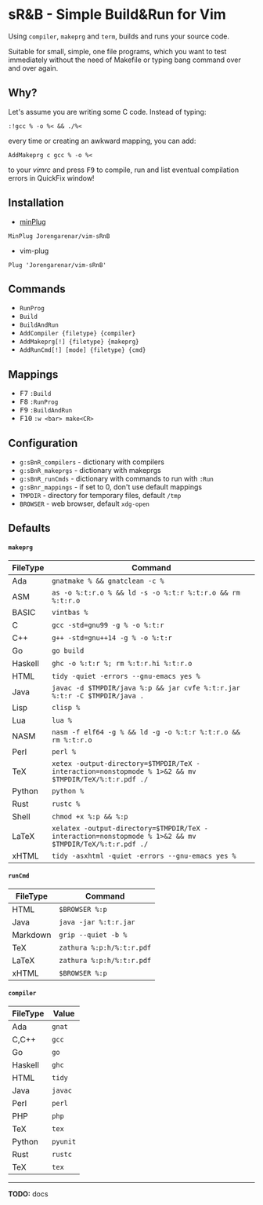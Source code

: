 # sR&B - Simple Build&Run for Vim

Using `compiler`, `makeprg` and `term`, builds and runs your source code.

Suitable for small, simple, one file programs, which you want to test
immediately without the need of Makefile or typing bang command over and over again.

## Why?

Let's assume you are writing some C code. Instead of typing:
```vim
:!gcc % -o %< && ./%<
```
every time or creating an awkward mapping, you can add:
```vim
AddMakeprg c gcc % -o %<
```
to your _vimrc_ and press <kbd>F9</kbd> to compile, run and list eventual
compilation errors in QuickFix window!

## Installation
* [minPlug](https://github.com/Jorengarenar/minPlug)
```none
MinPlug Jorengarenar/vim-sRnB
```
* vim-plug
```vim
Plug 'Jorengarenar/vim-sRnB'
```

## Commands
* `RunProg`
* `Build`
* `BuildAndRun`
* `AddCompiler {filetype} {compiler}`
* `AddMakeprg[!] {filetype} {makeprg}`
* `AddRunCmd[!] [mode] {filetype} {cmd}`

## Mappings
* <kbd>F7</kbd>  `:Build`
* <kbd>F8</kbd>  `:RunProg`
* <kbd>F9</kbd>  `:BuildAndRun`
* <kbd>F10</kbd> `:w <bar> make<CR>`

## Configuration
* `g:sBnR_compilers` - dictionary with compilers
* `g:sBnR_makeprgs` - dictionary with makeprgs
* `g:sBnR_runCmds` - dictionary with commands to run with `:Run`
* `g:sBnr_mappings` - if set to 0, don't use default mappings
* `TMPDIR` - directory for temporary files, default `/tmp`
* `BROWSER` - web browser, default `xdg-open`

## Defaults

#### `makeprg`

FileType | Command
---------|--------
Ada      | `gnatmake % && gnatclean -c %`
ASM      | `as -o %:t:r.o % && ld -s -o %:t:r %:t:r.o && rm %:t:r.o`
BASIC    | `vintbas %`
C        | `gcc -std=gnu99 -g % -o %:t:r`
C++      | `g++ -std=gnu++14 -g % -o %:t:r`
Go       | `go build`
Haskell  | `ghc -o %:t:r %; rm %:t:r.hi %:t:r.o`
HTML     | `tidy -quiet -errors --gnu-emacs yes %`
Java     | `javac -d $TMPDIR/java %:p && jar cvfe %:t:r.jar %:t:r -C $TMPDIR/java .`
Lisp     | `clisp %`
Lua      | `lua %`
NASM     | `nasm -f elf64 -g % && ld -g -o %:t:r %:t:r.o && rm %:t:r.o`
Perl     | `perl %`
TeX      | `xetex -output-directory=$TMPDIR/TeX -interaction=nonstopmode % 1>&2 && mv $TMPDIR/TeX/%:t:r.pdf ./`
Python   | `python %`
Rust     | `rustc %`
Shell    | `chmod +x %:p && %:p`
LaTeX    | `xelatex -output-directory=$TMPDIR/TeX -interaction=nonstopmode % 1>&2 && mv $TMPDIR/TeX/%:t:r.pdf ./`
xHTML    | `tidy -asxhtml -quiet -errors --gnu-emacs yes %`


#### `runCmd`

FileType | Command
---------|--------
HTML     | `$BROWSER %:p`
Java     | `java -jar %:t:r.jar`
Markdown | `grip --quiet -b %`
TeX      | `zathura %:p:h/%:t:r.pdf`
LaTeX    | `zathura %:p:h/%:t:r.pdf`
xHTML    | `$BROWSER %:p`


#### `compiler`

FileType | Value
---------|--------
Ada      | `gnat`
C,C++    | `gcc`
Go       | `go`
Haskell  | `ghc`
HTML     | `tidy`
Java     | `javac`
Perl     | `perl`
PHP      | `php`
TeX      | `tex`
Python   | `pyunit`
Rust     | `rustc`
TeX      | `tex`

---

**TODO:** docs
